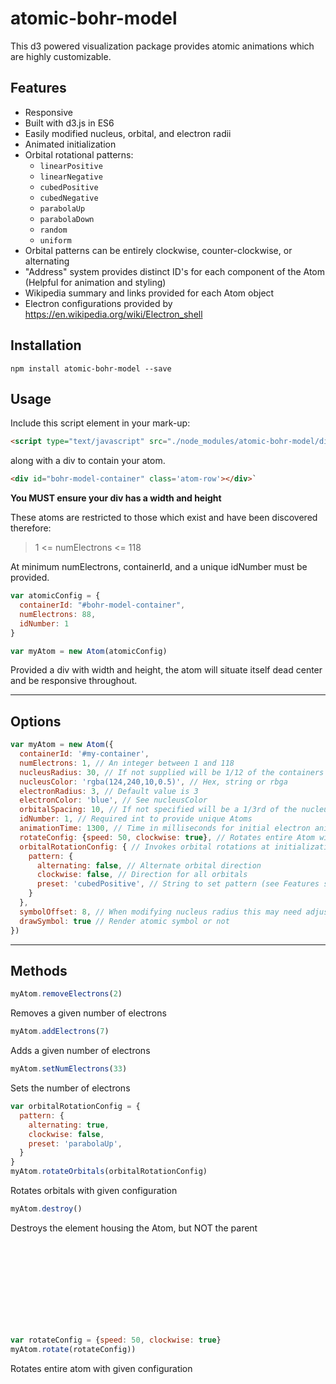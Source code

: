 # atomic-bohr-model
This d3 powered visualization package provides atomic animations which are highly
customizable.

## Features
* Responsive
* Built with d3.js in ES6
* Easily modified nucleus, orbital, and electron radii
* Animated initialization
* Orbital rotational patterns:
  * `linearPositive`
  * `linearNegative`
  * `cubedPositive`
  * `cubedNegative`
  * `parabolaUp`
  * `parabolaDown`
  * `random`
  * `uniform`
* Orbital patterns can be entirely clockwise, counter-clockwise, or alternating
* "Address" system provides distinct ID's for each component of the Atom (Helpful for animation and styling)
* Wikipedia summary and links provided for each Atom object
* Electron configurations provided by https://en.wikipedia.org/wiki/Electron_shell

## Installation
`npm install atomic-bohr-model --save`

## Usage

Include this script element in your mark-up:
```html
<script type="text/javascript" src="./node_modules/atomic-bohr-model/dist/atomicBohrModel.min.js" charset="utf-8"></script>
```

along with a div to contain your atom.
```html
<div id="bohr-model-container" class='atom-row'></div>`
```

**You MUST ensure your div has a width and height**


These atoms are restricted to those which exist and have been discovered therefore:

> 1 <= numElectrons <= 118

At minimum numElectrons, containerId, and a unique idNumber must be provided.


```javascript
var atomicConfig = {
  containerId: "#bohr-model-container",
  numElectrons: 88,
  idNumber: 1
}

var myAtom = new Atom(atomicConfig)
```
Provided a div with width and height, the atom will situate itself dead center and be responsive throughout.

---

## Options

```javascript
var myAtom = new Atom({
  containerId: '#my-container',
  numElectrons: 1, // An integer between 1 and 118
  nucleusRadius: 30, // If not supplied will be 1/12 of the containers width
  nucleusColor: 'rgba(124,240,10,0.5)', // Hex, string or rbga
  electronRadius: 3, // Default value is 3
  electronColor: 'blue', // See nucleusColor
  orbitalSpacing: 10, // If not specified will be a 1/3rd of the nucleusRadius
  idNumber: 1, // Required int to provide unique Atoms
  animationTime: 1300, // Time in milliseconds for initial electron animation
  rotateConfig: {speed: 50, clockwise: true}, // Rotates entire Atom with given params
  orbitalRotationConfig: { // Invokes orbital rotations at initialization
    pattern: {
      alternating: false, // Alternate orbital direction
      clockwise: false, // Direction for all orbitals
      preset: 'cubedPositive', // String to set pattern (see Features section)
    }
  },
  symbolOffset: 8, // When modifying nucleus radius this may need adjusting
  drawSymbol: true // Render atomic symbol or not
})
```

---

## Methods


```javascript
myAtom.removeElectrons(2)
```
Removes a given number of electrons

```javascript
myAtom.addElectrons(7)
```
Adds a given number of electrons

```javascript
myAtom.setNumElectrons(33)
```
Sets the number of electrons

```javascript
var orbitalRotationConfig = {
  pattern: {
    alternating: true,
    clockwise: false,
    preset: 'parabolaUp',
  }
}
myAtom.rotateOrbitals(orbitalRotationConfig)
```
Rotates orbitals with given configuration

```javascript
myAtom.destroy()
```
Destroys the <g> element housing the Atom, but NOT the parent <svg>

```javascript
var rotateConfig = {speed: 50, clockwise: true}
myAtom.rotate(rotateConfig))
```
Rotates entire atom with given configuration
